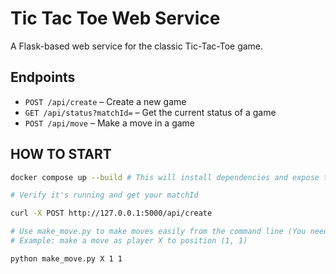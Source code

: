 # Tic Tac Toe Web Service

A Flask-based web service for the classic Tic-Tac-Toe game.

## Endpoints

- `POST /api/create` – Create a new game
- `GET /api/status?matchId=` – Get the current status of a game
- `POST /api/move` – Make a move in a game

## HOW TO START

```bash
docker compose up --build # This will install dependencies and expose the service at: http://localhost:5000

# Verify it's running and get your matchId

curl -X POST http://127.0.0.1:5000/api/create

# Use make_move.py to make moves easily from the command line (You need to change matchId first)
# Example: make a move as player X to position (1, 1)

python make_move.py X 1 1